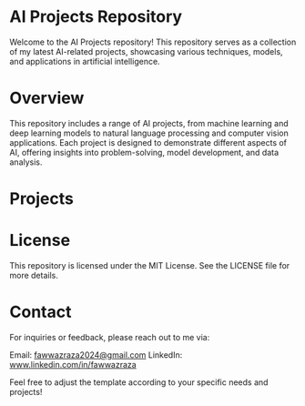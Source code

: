# AI Projects Repository
  
  Welcome to the AI Projects repository! This repository serves as a collection of my latest AI-related projects, showcasing various techniques, models, and applications in artificial intelligence.

# Overview
  
  This repository includes a range of AI projects, from machine learning and deep learning models to natural language processing and computer vision applications. Each project is designed to demonstrate 
  different aspects of AI, offering insights into problem-solving, model development, and data analysis.

# Projects
# License
  This repository is licensed under the MIT License. See the LICENSE file for more details.

# Contact
  For inquiries or feedback, please reach out to me via:

  Email: fawwazraza2024@gmail.com
  LinkedIn: www.linkedin.com/in/fawwazraza


 Feel free to adjust the template according to your specific needs and projects!
